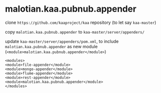 # malotian.kaa.pubnub.appender

clone `https://github.com/kaaproject/kaa` repository (to let say `kaa-master`)

copy `malotian.kaa.pubnub.appender` to `kaa-master/server/appenders/`

update `kaa-master/server/appenders/pom.xml`, to include `malotian.kaa.pubnub.appender` as new module (`<module>malotian.kaa.pubnub.appender</module>`)

	<modules>
	<module>file-appender</module>
	<module>mongo-appender</module>
	<module>flume-appender</module>
	<module>rest-appender</module>
	<module>malotian.kaa.pubnub.appender</module>
	</modules>
